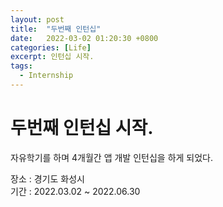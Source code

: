 ```yaml
---
layout: post
title:  "두번째 인턴십"
date:   2022-03-02 01:20:30 +0800
categories: [Life]
excerpt: 인턴십 시작.
tags:
  - Internship
---
```


# 두번째 인턴십 시작.

자유학기를 하며 4개월간 앱 개발 인턴십을 하게 되었다.  

장소 : 경기도 화성시  
기간 : 2022.03.02 ~ 2022.06.30